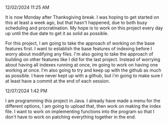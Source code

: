 12/02/2024
11:25 AM

It is now Monday after Thanksgiving break.
I was hoping to get started on this at least a week ago, but that hasn't happened, due to both busy scheduling and procratination. 
My hope is to work on this project every day up until the due date to get it as solid as possible.

For this project, I am going to take the approach of working on the base features first. I want to establish the base features of indexing before I worry about modifying any files.
I'm also going to take the approach of building on other features like I did for the last project. Instead of worrying about having all indexes running at once, im going to work on having one working at once. 
I'm also going to try and keep up with the github as much as possible. I have never kept up with a github, but i'm going to make sure I at least have a commit at the end of each session.

12/07/2024
1:42 PM

I am programming this project in Java. I already have made a menu for the different options, I am going to upload that, then work on making the index file. 
I want to work on implementing functions into the program so that I don't have to work on patching everything together in the end. 

